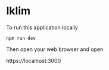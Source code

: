 # Iklim

To run this application locally

 `npm run dev`

 Then open your web browser and open

 https://localhost:3000